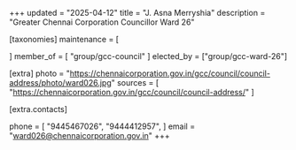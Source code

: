 +++
updated = "2025-04-12"
title = "J. Asna Merryshia"
description = "Greater Chennai Corporation Councillor Ward 26"

[taxonomies]
maintenance = [

]
member_of = [
    "group/gcc-council"
]
elected_by = ["group/gcc-ward-26"]

[extra]
photo = "https://chennaicorporation.gov.in/gcc/council/council-address/photo/ward026.jpg"
sources = [
    "https://chennaicorporation.gov.in/gcc/council/council-address/"
]

[extra.contacts]

phone = [
    "9445467026",
    "9444412957",
    ]
email = "ward026@chennaicorporation.gov.in"
+++